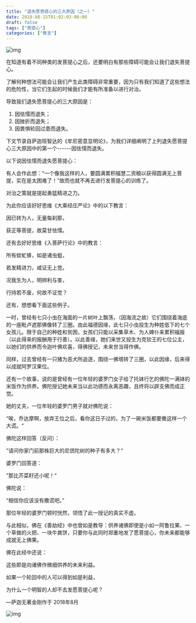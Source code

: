 ```yaml
---
title: "退失愿菩提心的三大原因（之一）"
date: 2018-08-15T01:02:03-08:00
draft: false
tags: ["菩提心"]
categories: ["教言"]
---
```



![img](https://mmbiz.qpic.cn/mmbiz_jpg/jZ6aUbzt6ISZAzEH3rPj5EnFnXYcSaHQh2kngkTNrgnTcKMWUnVZOI9Q4PwoA9kCPPtbX4TzwyDLmMfKaSsd6w/640?wx_fmt=jpeg&wxfrom=5&wx_lazy=1&wx_co=1)




  在知道有着不同种类的发菩提心之后，还要明白有那些障碍可能会让我们退失菩提心。

  了解何种想法可能会让我们产生此类障碍非常重要，因为只有我们知道了这些想法的危险性，当它们生起的时候我们才能有所准备以进行对治。

导致我们退失愿菩提心的三大原因是：

1. 因怯懦而退失；
2. 因挫折而退失；
3. 因畏惧轮回过患而退失。




 

  下文节录自萨迦班智达的《牟尼密意显明论》，为我们详细阐明了上列退失愿菩提心三大原因中的第一个------因怯懦而退失。



  以下说因怯懦而退失愿菩提心：

  有人会作此想：“一个像我这样的人，要圆满累积福慧二资粮以获得圆满无上菩提，实在是太困难了！”故而也就不再去进行发菩提心的训练了。

  对治之策就是提起勇猛精进之力。



  为此你应该好好思维《大乘经庄严论》中的以下教言：

因已转为人，无量每刹那，

获正等菩提，故莫甘怯懦。



  还有去好好思维《入菩萨行论》中的教言：

所有蚊虻蜂，如是诸虫蛆，

若发精进力，咸证无上觉。

况我生为人，明辨利与害，

行持若不废，何故不证觉？




  还有，想想看下面这些例子。

  一时，曾经有七只小虫在海面的一片树叶上飘荡，（因海流之故）它们围绕着海底的一座毗卢遮那佛像转了三圈。由此福德因缘，此七只小虫投生为种姓低下的七个女孩儿。限于自己的种姓和贫困，女孩们只能以采集草木、为人婢仆来累积福报（以此得来的报酬用于行善）。以此善缘，她们来世又投生为克钦王的七位公主，以她们的供养而令迦叶佛欢喜，得佛授记，未来世当得作佛。

  同样，过去曾经有一只猪为恶犬所追逐，围绕一佛塔转了三圈，以此因缘，后来得以成就阿罗汉果位。




  还有一个故事，说的是曾经有一位年轻的婆罗门女子给了托钵行乞的佛陀一满钵的米饭作为供养。佛陀授记她未来当以此功德而永离恶趣，且终将以辟支佛而成正觉。

 她的丈夫，一位年轻的婆罗门男子就对佛陀说：

“唉，乔达摩啊，放弃王位之后，看你这日子过的，为了一碗米饭都要撒这样一个大谎。“

佛陀这样回答（反问）：

”请问你家门前那株巨大的尼倶陀树的种子有多大？“

婆罗门回答道：

”那比芥菜籽还小呢！“

佛陀说：

“相信你应该没有撒谎吧。”

  那位年轻的婆罗门顿时恍然，领悟了此一授记的真实不虚。



  与此相似，佛在《善劫经》中也曾如是教导：供养诸佛即使是小如一阿鲁拉果、一个草做的火把、一块牛粪饼，只要你与此同时郑重地发了愿菩提心，你未来都能够成就无上佛果。

  佛在此经中还说：

这些即是向诸佛作微细供养的未来利益。

如果一个轮回中的人可以得到如是利益，

为什么一个明智的人却不去发愿菩提心呢？



—萨迦无著金刚作于 2018年8月

![img](https://mmbiz.qpic.cn/mmbiz_jpg/jZ6aUbzt6ISZAzEH3rPj5EnFnXYcSaHQreE3vD2GHcia5UqrgGBSAhm1RPI5rEyIy6H564GRewpI7C4Hoq3peIg/640?wx_fmt=jpeg&wxfrom=5&wx_lazy=1&wx_co=1)
